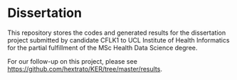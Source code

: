 # Dissertation
This repository stores the codes and generated results for the dissertation project 
submitted by candidate CFLK1 to UCL Institute of Health Informatics for the 
partial fulfillment of the MSc Health Data Science degree.

For our follow-up on this project, please see https://github.com/hextrato/KER/tree/master/results.
